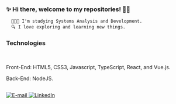   ### ✨ Hi there, welcome to my repositories! 🧚‍♀️
  
      👩🏼‍💻 I'm studying Systems Analysis and Development.
      🔍 I love exploring and learning new things.
      
  ### Technologies
  </br>
 <div>
  <p>Front-End: HTML5, CSS3, Javascript, TypeScript, React, and Vue.js.</p>
  <p>Back-End:  NodeJS.</p>
</div>

 ##
 
<div>
<a href="mailto:jubassul@gmail.com"><img alt="E-mail" src="https://img.shields.io/badge/Gmail-D14836?style=for-the-badge&logo=gmail&logoColor=white"/>
</a>
<a href="https://www.linkedin.com/in/j%C3%BAlia-bassul-5833981a6/" target="_blank">
<img alt="LinkedIn" src="https://img.shields.io/badge/LinkedIn-0077B5?style=for-the-badge&logo=linkedin&logoColor=white"/>
</a>
</div>
